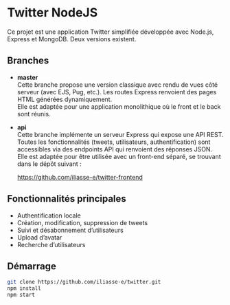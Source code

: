 # Twitter NodeJS

Ce projet est une application Twitter simplifiée développée avec Node.js, Express et MongoDB.
Deux versions existent.

## Branches

- **master**  
  Cette branche propose une version classique avec rendu de vues côté serveur (avec EJS, Pug, etc.). Les routes Express renvoient des pages HTML générées dynamiquement.  
  Elle est adaptée pour une application monolithique où le front et le back sont réunis.
  
- **api**  
  Cette branche implémente un serveur Express qui expose une API REST. Toutes les fonctionnalités (tweets, utilisateurs, authentification) sont accessibles via des endpoints API qui renvoient des réponses JSON.  
  Elle est adaptée pour être utilisée avec un front-end séparé, se trouvant dans le dépôt suivant :
  
  https://github.com/iliasse-e/twitter-frontend

## Fonctionnalités principales

- Authentification locale
- Création, modification, suppression de tweets
- Suivi et désabonnement d’utilisateurs
- Upload d’avatar
- Recherche d’utilisateurs

## Démarrage

```bash
git clone https://github.com/iliasse-e/twitter.git
npm install
npm start
```
